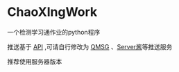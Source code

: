 # ChaoXIngWork
一个检测学习通作业的python程序

推送基于 [API](https://api.skyil.cn) ,可请自行修改为 [QMSG](https://qmsg.zendee.cn/) 、[Server酱](https://sct.ftqq.com/)等推送服务

推荐使用服务器版本